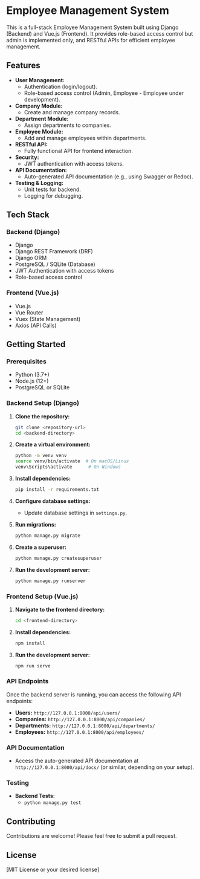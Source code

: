 # Employee Management System

This is a full-stack Employee Management System built using Django (Backend) and Vue.js (Frontend). It provides role-based access control but admin is implemented only, and RESTful APIs for efficient employee management.

## Features

* **User Management:**
    * Authentication (login/logout).
    * Role-based access control (Admin, Employee - Employee under development).
* **Company Module:**
    * Create and manage company records.
* **Department Module:**
    * Assign departments to companies.
* **Employee Module:**
    * Add and manage employees within departments.
* **RESTful API:**
    * Fully functional API for frontend interaction.
* **Security:**
    * JWT authentication with access tokens.
* **API Documentation:**
    * Auto-generated API documentation (e.g., using Swagger or Redoc).
* **Testing & Logging:**
    * Unit tests for backend.
    * Logging for debugging.

## Tech Stack

### Backend (Django)

* Django
* Django REST Framework (DRF)
* Django ORM
* PostgreSQL / SQLite (Database)
* JWT Authentication with access tokens
* Role-based access control

### Frontend (Vue.js)

* Vue.js
* Vue Router
* Vuex (State Management)
* Axios (API Calls)

## Getting Started

### Prerequisites

* Python (3.7+)
* Node.js (12+)
* PostgreSQL or SQLite

### Backend Setup (Django)

1.  **Clone the repository:**

    ```bash
    git clone <repository-url>
    cd <backend-directory>
    ```

2.  **Create a virtual environment:**

    ```bash
    python -m venv venv
    source venv/bin/activate  # On macOS/Linux
    venv\Scripts\activate      # On Windows
    ```

3.  **Install dependencies:**

    ```bash
    pip install -r requirements.txt
    ```

4.  **Configure database settings:**

    * Update database settings in `settings.py`.

5.  **Run migrations:**

    ```bash
    python manage.py migrate
    ```

6.  **Create a superuser:**

    ```bash
    python manage.py createsuperuser
    ```

7.  **Run the development server:**

    ```bash
    python manage.py runserver
    ```

### Frontend Setup (Vue.js)

1.  **Navigate to the frontend directory:**

    ```bash
    cd <frontend-directory>
    ```

2.  **Install dependencies:**

    ```bash
    npm install
    ```

3.  **Run the development server:**

    ```bash
    npm run serve
    ```

### API Endpoints

Once the backend server is running, you can access the following API endpoints:

* **Users:** `http://127.0.0.1:8000/api/users/`
* **Companies:** `http://127.0.0.1:8000/api/companies/`
* **Departments:** `http://127.0.0.1:8000/api/departments/`
* **Employees:** `http://127.0.0.1:8000/api/employees/`

### API Documentation

* Access the auto-generated API documentation at `http://127.0.0.1:8000/api/docs/` (or similar, depending on your setup).

### Testing

* **Backend Tests:**
    * `python manage.py test`

## Contributing

Contributions are welcome! Please feel free to submit a pull request.

## License

[MIT License or your desired license]
